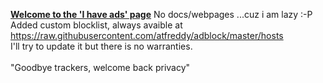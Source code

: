 <b><u>Welcome to the 'I have ads' page</b></u>
No docs/webpages ...cuz i am lazy :-P
Added custom blocklist, always avaible at https://raw.githubusercontent.com/atfreddy/adblock/master/hosts <br>
I'll try to update it but there is no warranties.<br><br>
"Goodbye trackers, welcome back privacy"
